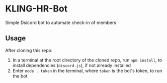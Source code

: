 # KLING-HR-Bot
Simple Dsicord bot to automate check-in of members
## Usage
After cloning this repo:
1. In a terminal at the root directory of the cloned repo, run `npm install`, to install dependencies (`discord.js`), if not already installed
2. Enter `node . token` in the terminal, where `token` is the bot's token, to run the bot
